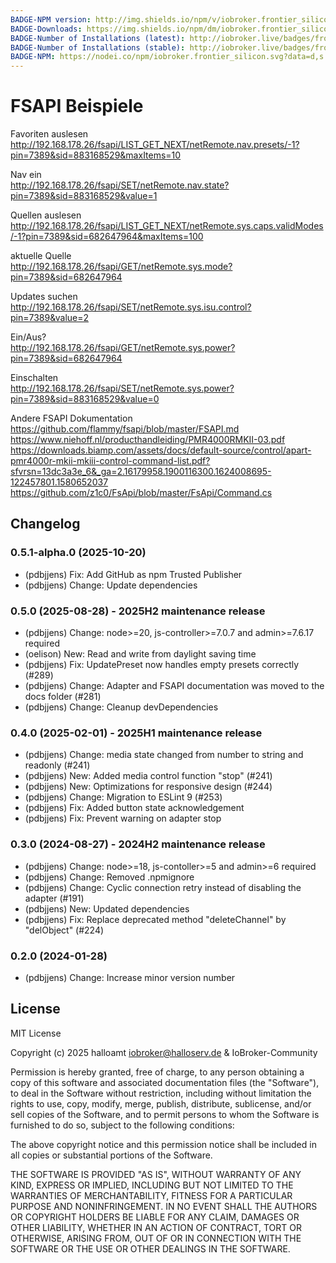 ```yaml
---
BADGE-NPM version: http://img.shields.io/npm/v/iobroker.frontier_silicon.svg
BADGE-Downloads: https://img.shields.io/npm/dm/iobroker.frontier_silicon.svg
BADGE-Number of Installations (latest): http://iobroker.live/badges/frontier_silicon-installed.svg
BADGE-Number of Installations (stable): http://iobroker.live/badges/frontier_silicon-stable.svg
BADGE-NPM: https://nodei.co/npm/iobroker.frontier_silicon.svg?data=d,s
---
```

# FSAPI Beispiele

Favoriten auslesen  
<http://192.168.178.26/fsapi/LIST_GET_NEXT/netRemote.nav.presets/-1?pin=7389&sid=883168529&maxItems=10>

Nav ein  
<http://192.168.178.26/fsapi/SET/netRemote.nav.state?pin=7389&sid=883168529&value=1>

Quellen auslesen  
<http://192.168.178.26/fsapi/LIST_GET_NEXT/netRemote.sys.caps.validModes/-1?pin=7389&sid=682647964&maxItems=100>

aktuelle Quelle  
<http://192.168.178.26/fsapi/GET/netRemote.sys.mode?pin=7389&sid=682647964>

Updates suchen  
<http://192.168.178.26/fsapi/SET/netRemote.sys.isu.control?pin=7389&value=2>

Ein/Aus?  
<http://192.168.178.26/fsapi/GET/netRemote.sys.power?pin=7389&sid=682647964>

Einschalten  
<http://192.168.178.26/fsapi/SET/netRemote.sys.power?pin=7389&sid=883168529&value=0>

Andere FSAPI Dokumentation  
<https://github.com/flammy/fsapi/blob/master/FSAPI.md>
<https://www.niehoff.nl/producthandleiding/PMR4000RMKII-03.pdf>
<https://downloads.biamp.com/assets/docs/default-source/control/apart-pmr4000r-mkii-mkiii-control-command-list.pdf?sfvrsn=13dc3a3e_6&_ga=2.16179958.1900116300.1624008695-122457801.1580652037>
<https://github.com/z1c0/FsApi/blob/master/FsApi/Command.cs>

## Changelog
<!--
	Placeholder for the next version (at the beginning of the line):
	### **WORK IN PROGRESS**
-->
### 0.5.1-alpha.0 (2025-10-20)

- (pdbjjens) Fix: Add GitHub as npm Trusted Publisher
- (pdbjjens) Change: Update dependencies

### 0.5.0 (2025-08-28) - 2025H2 maintenance release

- (pdbjjens) Change: node>=20, js-controller>=7.0.7 and admin>=7.6.17 required
- (oelison)  New: Read and write from daylight saving time
- (pdbjjens) Fix: UpdatePreset now handles empty presets correctly (#289)
- (pdbjjens) Change: Adapter and FSAPI documentation was moved to the docs folder (#281)
- (pdbjjens) Change: Cleanup devDependencies

### 0.4.0 (2025-02-01) - 2025H1 maintenance release

- (pdbjjens) Change: media state changed from number to string and readonly (#241)
- (pdbjjens) New: Added media control function "stop" (#241)
- (pdbjjens) New: Optimizations for responsive design (#244)
- (pdbjjens) Change: Migration to ESLint 9 (#253)
- (pdbjjens) Fix: Added button state acknowledgement
- (pdbjjens) Fix: Prevent warning on adapter stop

### 0.3.0 (2024-08-27) - 2024H2 maintenance release

- (pdbjjens) Change: node>=18, js-contoller>=5 and admin>=6 required
- (pdbjjens) Change: Removed .npmignore
- (pdbjjens) Change: Cyclic connection retry instead of disabling the adapter (#191)
- (pdbjjens) New: Updated dependencies
- (pdbjjens) Fix: Replace deprecated method "deleteChannel" by "delObject" (#224)

### 0.2.0 (2024-01-28)

- (pdbjjens) Change: Increase minor version number

## License

MIT License

Copyright (c) 2025 halloamt <iobroker@halloserv.de> & IoBroker-Community

Permission is hereby granted, free of charge, to any person obtaining a copy
of this software and associated documentation files (the "Software"), to deal
in the Software without restriction, including without limitation the rights
to use, copy, modify, merge, publish, distribute, sublicense, and/or sell
copies of the Software, and to permit persons to whom the Software is
furnished to do so, subject to the following conditions:

The above copyright notice and this permission notice shall be included in all
copies or substantial portions of the Software.

THE SOFTWARE IS PROVIDED "AS IS", WITHOUT WARRANTY OF ANY KIND, EXPRESS OR
IMPLIED, INCLUDING BUT NOT LIMITED TO THE WARRANTIES OF MERCHANTABILITY,
FITNESS FOR A PARTICULAR PURPOSE AND NONINFRINGEMENT. IN NO EVENT SHALL THE
AUTHORS OR COPYRIGHT HOLDERS BE LIABLE FOR ANY CLAIM, DAMAGES OR OTHER
LIABILITY, WHETHER IN AN ACTION OF CONTRACT, TORT OR OTHERWISE, ARISING FROM,
OUT OF OR IN CONNECTION WITH THE SOFTWARE OR THE USE OR OTHER DEALINGS IN THE
SOFTWARE.